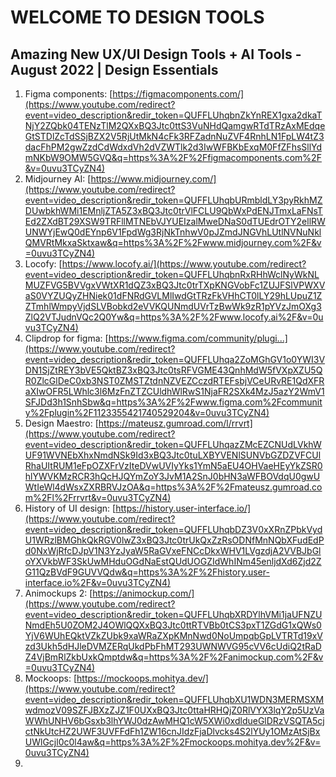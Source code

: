 # WELCOME TO DESIGN TOOLS

## Amazing New UX/UI Design Tools + AI Tools - August 2022 | Design Essentials
1. Figma components: [https://figmacomponents.com/](https://www.youtube.com/redirect?event=video_description&redir_token=QUFFLUhqbnZkYnREX1gxa2dkaTNjY2ZQbk04TENzTlM2QXxBQ3Jtc0ttS3VuNHdQamgwRTdTRzAxMEdqeGtSTDlZcTdSSjBZX2V5RjUtMkN4cFk3RFZadnNuZVF4RnhLN1FpLW4tZ3dacFhPM2gwZzdCdWdxdVh2dVZWTlk2d3IwWFBKbExqM0FfZFhsSllYdmNKbW9OMW5GVQ&q=https%3A%2F%2Ffigmacomponents.com%2F&v=0uvu3TCyZN4) 
2. Midjourney AI: [https://www.midjourney.com/](https://www.youtube.com/redirect?event=video_description&redir_token=QUFFLUhqbURmbldLY3pyRkhMZDUwbkhWMi1EMnljZTA5Z3xBQ3Jtc0trVlFCLU9QbWxPdENJTmxLaFNsTEd2ZXdBT29XSW9TRFllMTNEbVJYUEIzalMweDNaS0dTUEdrOTY2ellRWUNWYjEwQ0dEYnp6V1FpdWg3RjNkTnhwV0pJZmdJNGVhLUtlNVNuNklQMVRtMkxaSktxaw&q=https%3A%2F%2Fwww.midjourney.com%2F&v=0uvu3TCyZN4) 
3. Locofy: [https://www.locofy.ai/](https://www.youtube.com/redirect?event=video_description&redir_token=QUFFLUhqbnRxRHhWclNyWkNLMUZFVG5BVVgxVWtXR1dQZ3xBQ3Jtc0trTXpKNGVobFc1ZUJFSlVPWXVaS0VYZUQyZHNiek01dFNRdGVLMlIwdGtTRzFkVHhCT0lLY29hLUpuZ1ZZTmhlWmpyVjdSLVBobkd2eVVKQUNmdUVrTzBwWk9zR1pYVzJmOXg3ZlQ2VTJudnVQc2Q0Yw&q=https%3A%2F%2Fwww.locofy.ai%2F&v=0uvu3TCyZN4) 
4. Clipdrop for figma: [https://www.figma.com/community/plugi...](https://www.youtube.com/redirect?event=video_description&redir_token=QUFFLUhqa2ZoMGhGV1o0YWI3VDN1SjZtREY3bVE5QktBZ3xBQ3Jtc0tsRFVGME43QnhMdW5fVXpXZU5QR0ZlcGlDeC0xb3NST0ZMSTZtdnNZVEZCczdRTEFsbjVCeURvRE1QdXFRaXIwOFR5LWhlc3l6MzFnZTZCUldhWlRwS1NjaFR2SXk4MzJ5azY2WmV1SFJDd3h1SnhSbw&q=https%3A%2F%2Fwww.figma.com%2Fcommunity%2Fplugin%2F1123355421740529204&v=0uvu3TCyZN4) 
5. Design Maestro: [https://mateusz.gumroad.com/l/rrvrt](https://www.youtube.com/redirect?event=video_description&redir_token=QUFFLUhqazZMcEZCNUdLVkhWUF91WVNEbXhxNmdNSk9Id3xBQ3Jtc0tuLXBYVENlSUNVbGZDZVFCUlRhaUItRUM1eFpOZXFrVzIteDVwUVIyYks1YmN5aEU4OHVaeHEyYkZSR0hlYWVKMzRCR3hQcHJQYmZoY3JvM1A2SnJ0bHN3aWFBOVdqU0gwUWtIeWl4dWsxZXRBRVJzOA&q=https%3A%2F%2Fmateusz.gumroad.com%2Fl%2Frrvrt&v=0uvu3TCyZN4) 
6. History of UI design: [https://history.user-interface.io/](https://www.youtube.com/redirect?event=video_description&redir_token=QUFFLUhqbDZ3V0xXRnZPbkVydU1WRzlBMGhkQkRGV0lwZ3xBQ3Jtc0trUkQxZzRsODNfMnNQbXFudEdPd0NxWjRfcDJpV1N3YzJyaW5RaGVxeFNCcDkxWHV1LVgzdjA2VVBJbGloYXVkbWF3SkUwMHduOGdNaEstQUdUOGZIdWhINm45enljdXd6Zjd2ZG11QzBVdF9GUVVQdw&q=https%3A%2F%2Fhistory.user-interface.io%2F&v=0uvu3TCyZN4) 
7. Animockups 2: [https://animockup.com/](https://www.youtube.com/redirect?event=video_description&redir_token=QUFFLUhqbXRDYlhVMi1jaUFNZUNmdEh5U0ZOM2J4OWlQQXxBQ3Jtc0ttRTVBb0tCS3pxT1ZGdG1xQWs0YjV6WUhEQktVZkZUbk9xaWRaZXpKMnNwd0NoUmpqbGpLVTRTd19xVzd3Ukh5dHJleDVMZERqUkdPbFhMT293UWNWVG95cVV6cUdiQ2tRaDZ4VjBmRlZkbUxkQmptdw&q=https%3A%2F%2Fanimockup.com%2F&v=0uvu3TCyZN4) 
8. Mockoops: [https://mockoops.mohitya.dev/](https://www.youtube.com/redirect?event=video_description&redir_token=QUFFLUhqbXU1WDN3MERMSXMwdmozV09SZFJBXzZJZ1F0UXxBQ3Jtc0ttaHRHQjZ0RlVYX3lqY2p5UzVaWWhUNHV6bGsxb3lhYWJ0dzAwMHQ1cW5XWi0xdldueGlDRzVSQTA5cjctNkUtcHZ2UWF3UVFFdFh1ZW16cnJIdzFjaDlvcks4S2lYUy1OMzAtSjBxUWlGcjl0c0l4aw&q=https%3A%2F%2Fmockoops.mohitya.dev%2F&v=0uvu3TCyZN4)
9. 